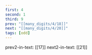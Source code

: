 ```yaml
---
first: 4
second: 1
third: 9
prev: "[[many_digits/4/18]]"
next: "[[many_digits/4/20]]"
tags: [odd]
---
```

prev2-in-text: [[17]]
next2-in-text: [[21]]
